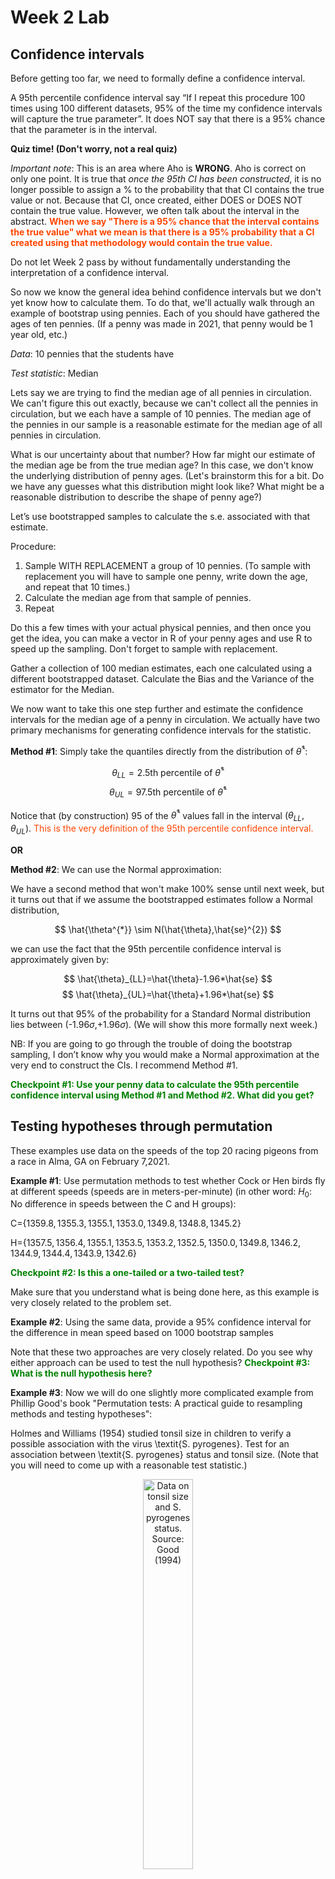Week 2 Lab
=============

Confidence intervals
-----------------------

Before getting too far, we need to formally define a confidence interval. 

A 95th percentile confidence interval say “If I repeat this procedure 100 times using 100 different datasets, 95% of the time my confidence intervals will capture the true parameter”. It does NOT say that there is a 95% chance that the parameter is in the interval.

**Quiz time! (Don't worry, not a real quiz)**

*Important note*: This is an area where Aho is **WRONG**. Aho is correct on only one point. It is true that *once the 95th CI has been constructed*, it is no longer possible to assign a $\%$ to the probability that that CI contains the true value or not. Because that CI, once created, either DOES or DOES NOT contain the true value. However, we often talk about the interval in the abstract. **<span style="color: orangered;">When we say "There is a 95$\%$ chance that the interval contains the true value" what we mean is that there is a 95$\%$ probability that a CI created using that methodology would contain the true value.</span>**

Do not let Week 2 pass by without fundamentally understanding the interpretation of a confidence interval. 

So now we know the general idea behind confidence intervals but we don't yet know how to calculate them. To do that, we'll actually walk through an example of bootstrap using pennies. Each of you should have gathered the ages of ten pennies. (If a penny was made in 2021, that penny would be 1 year old, etc.)

*Data*: 10 pennies that the students have

*Test statistic*: Median

Lets say we are trying to find the median age of all pennies in circulation. We can't figure this out exactly, because we can't collect all the pennies in circulation, but we each have a sample of 10 pennies. The median age of the pennies in our sample is a reasonable estimate for the median age of all pennies in circulation. 

What is our uncertainty about that number? How far might our estimate of the median age be from the true median age? In this case, we don't know the underlying distribution of penny ages. (Let's brainstorm this for a bit. Do we have any guesses what this distribution might look like? What might be a reasonable distribution to describe the shape of penny age?) 

Let’s use bootstrapped samples to calculate the s.e. associated with that estimate.

Procedure: 
1. Sample WITH REPLACEMENT a group of 10 pennies. (To sample with replacement you will have to sample one penny, write down the age, and repeat that 10 times.)
2. Calculate the median age from that sample of pennies.
3. Repeat

Do this a few times with your actual physical pennies, and then once you get the idea, you can make a vector in R of your penny ages and use R to speed up the sampling. Don't forget to sample with replacement.

Gather a collection of 100 median estimates, each one calculated using a different bootstrapped dataset. Calculate the Bias and the Variance of the estimator for the Median.

We now want to take this one step further and estimate the confidence intervals for the median age of a penny in circulation. We actually have two primary mechanisms for generating confidence intervals for the statistic.

**Method #1**: Simply take the quantiles directly from the distribution of $\hat{\theta}^{*}$:

$$
\theta_{LL} = \mbox{2.5th percentile of } \hat{\theta}^{*}
$$
$$
\theta_{UL} = \mbox{97.5th percentile of } \hat{\theta}^{*}
$$

Notice that (by construction) 95$%$ of the $\hat{\theta}^{*}$ values fall in the interval $(\theta_{LL},\theta_{UL})$. <span style="color: orangered;">This is the very definition of the 95th percentile confidence interval.</span>

**OR** 

**Method #2**: We can use the Normal approximation:

We have a second method that won't make 100\% sense until next week, but it turns out that if we assume the bootstrapped estimates follow a Normal distribution, 

$$
\hat{\theta^{*}} \sim N(\hat{\theta},\hat{se}^{2})
$$

we can use the fact that the 95th percentile confidence interval is approximately given by:

$$
\hat{\theta}_{LL}=\hat{\theta}-1.96*\hat{se}
$$
$$
\hat{\theta}_{UL}=\hat{\theta}+1.96*\hat{se}
$$

It turns out that 95$\%$ of the probability for a Standard Normal distribution lies between (-1.96$\sigma$,+1.96$\sigma$). (We will show this more formally next week.) 

NB: If you are going to go through the trouble of doing the bootstrap sampling, I don’t know why you would make a Normal approximation at the very end to construct the CIs. I recommend Method #1.

**<span style="color: green;">Checkpoint #1: Use your penny data to calculate the 95th percentile confidence interval using Method #1 and Method #2. What did you get?</span>**

Testing hypotheses through permutation
------------------------------------

These examples use data on the speeds of the top 20 racing pigeons from a race in Alma, GA on February 7,2021. 

**Example #1**: Use permutation methods to test whether Cock or Hen birds fly at different speeds (speeds are in meters-per-minute) (in other word: $H_{0}$: No difference in speeds between the C and H groups):

C=$\{1359.8,1355.3,1355.1,1353.0,1349.8,1348.8,1345.2\}$

H=$\{1357.5,1356.4,1355.1,1353.5,1353.2,1352.5,1350.0,1349.8,1346.2,1344.9,1344.4,1343.9,1342.6\}$

**<span style="color: green;">Checkpoint #2: Is this a one-tailed or a two-tailed test?</span>**

Make sure that you understand what is being done here, as this example is very closely related to the problem set.


**Example #2**: Using the same data, provide a 95% confidence interval for the difference in mean speed based on 1000 bootstrap samples

Note that these two approaches are very closely related. Do you see why either approach can be used to test the null hypothesis? **<span style="color: green;">Checkpoint #3: What is the null hypothesis here?</span>**

**Example #3**: Now we will do one slightly more complicated example from Phillip Good's book "Permutation tests: A practical guide to resampling methods and testing hypotheses":

Holmes and Williams (1954) studied tonsil size in children to verify a possible association with the virus \textit{S. pyrogenes}. Test for an association between \textit{S. pyrogenes} status and tonsil size. (Note that you will need to come up with a reasonable test statistic.)

<div class="figure" style="text-align: center">
<img src="Table2categories.png" alt="Data on tonsil size and S. pyrogenes status. Source: Good (1994)" width="40%" />
<p class="caption">(\#fig:unnamed-chunk-1)Data on tonsil size and S. pyrogenes status. Source: Good (1994)</p>
</div>

Now lets consider the full dataset, where tonsil size is divided into three categories. How would we do the test now? **<span style="color: green;">Checkpoint #4: What is the new test statistic? (There are many options.)</span>** What 'labels' do you permute?

<div class="figure" style="text-align: center">
<img src="Table3categories.png" alt="Fill dataset on tonsil size and S. pyrogenes status. Source: Good (1994)" width="50%" />
<p class="caption">(\#fig:unnamed-chunk-2)Fill dataset on tonsil size and S. pyrogenes status. Source: Good (1994)</p>
</div>

Basics of bootstrap and jackknife
------------------------------------

To get started with bootstrap and jackknife techniques, we start by working through a very simple example. First we simulate some data


```r
x<-seq(0,9,by=1)
```

This will constutute our "data". Let's print the result of sampling with replacement to get a sense for it...


```r
table(sample(x,size=length(x),replace=T))
```

```
## 
## 2 4 5 6 7 8 9 
## 1 1 3 1 1 1 2
```

Now we will write a little script to take bootstrap samples and calculate the means of each of these bootstrap samples


```r
xmeans<-vector(length=1000)
for (i in 1:1000)
  {
  xmeans[i]<-mean(sample(x,replace=T))
  }
```

The actual number of bootstrapped samples is arbitrary *at this point* but there are ways of characterizing the precision of the bootstrap (jackknife-after-bootstrap) which might inform the number of bootstrap samples needed. *In practice*, people tend to pick some arbitrary but large number of bootstrap samples because computers are so fast that it is often easy to draw far more samples than are actually needed. When calculation of the statistic is slow (as might be the case if you are using the samples to construct a phylogeny, for example), then you would need to be more concerned with the number of bootstrap samples. 

First, lets just look at a histogram of the bootstrapped means and plot the actual sample mean on the histogram for comparison



```r
hist(xmeans,breaks=30,col="pink")
abline(v=mean(x),lwd=2)
```

<img src="Week-2-lab_files/figure-html/unnamed-chunk-6-1.png" width="672" />

Calculating bias and standard error
-----------------------------------

From these we can calculate the bias and standard deviation for the mean (which is the "statistic"):

$$
\widehat{Bias_{boot}} = \left(\frac{1}{k}\sum^{k}_{i=1}\theta^{*}_{i}\right)-\hat{\theta}
$$


```r
bias.boot<-mean(xmeans)-mean(x)
bias.boot
```

```
## [1] 0.0142
```

```r
hist(xmeans,breaks=30,col="pink")
abline(v=mean(x),lwd=5,col="black")
abline(v=mean(xmeans),lwd=2,col="yellow")
```

<img src="Week-2-lab_files/figure-html/unnamed-chunk-7-1.png" width="672" />

$$
\widehat{s.e._{boot}} = \sqrt{\frac{1}{k-1}\sum^{k}_{i=1}(\theta^{*}_{i}-\bar{\theta^{*}})^{2}}
$$


```r
se.boot<-sd(xmeans)
```

We can find the confidence intervals in two ways:

Method #1: Assume the bootstrap statistics are normally distributed


```r
LL.boot<-mean(xmeans)-1.96*se.boot #where did 1.96 come from?
UL.boot<-mean(xmeans)+1.96*se.boot
LL.boot
```

```
## [1] 2.754097
```

```r
UL.boot
```

```
## [1] 6.274303
```

Method #2: Simply take the quantiles of the bootstrap statistics


```r
quantile(xmeans,c(0.025,0.975))
```

```
##  2.5% 97.5% 
##   2.7   6.3
```

Let's compare this to what we would have gotten if we had used normal distribution theory. First we have to calculate the standard error:


```r
se.normal<-sqrt(var(x)/length(x))
LL.normal<-mean(x)-qt(0.975,length(x)-1)*se.normal
UL.normal<-mean(x)+qt(0.975,length(x)-1)*se.normal
LL.normal
```

```
## [1] 2.334149
```

```r
UL.normal
```

```
## [1] 6.665851
```

In this case, the confidence intervals we got from the normal distribution theory are too wide.

**<span style="color: green;">Checkpoint #6: Does it make sense why the normal distribution theory intervals are too wide?</span>** Because the original were were uniformly distributed, the data has higher variance than would be expected and therefore the standard error is higher than would be expected.

There are two packages that provide functions for bootstrapping, 'boot' and 'boostrap'. We will start by using the 'bootstrap' package, which was originally designed for Efron and Tibshirani's monograph on the bootstrap. 

To test the main functionality of the 'bootstrap' package, we will use the data we already have. The 'bootstrap' function requires the input of a user-defined function to calculate the statistic of interest. Here I will write a function that calculates the mean of the input values.


```r
library(bootstrap)
theta<-function(x)
  {
    mean(x)
  }
results<-bootstrap(x=x,nboot=1000,theta=theta)
results
```

```
## $thetastar
##    [1] 5.4 3.9 5.4 3.9 3.2 3.4 4.7 4.3 2.8 4.0 4.3 4.4 2.9 5.2 4.7 5.3 3.9 5.3
##   [19] 3.5 5.4 6.1 4.3 5.6 3.8 5.1 4.1 3.7 4.5 4.2 3.6 4.4 4.5 5.0 3.7 3.6 7.0
##   [37] 6.0 4.3 5.9 4.6 4.1 5.0 4.1 3.4 4.0 4.5 4.9 3.7 5.7 3.5 3.6 3.6 3.0 2.6
##   [55] 5.3 4.9 3.0 4.9 3.7 5.4 4.9 5.5 4.4 3.4 5.3 4.7 5.5 4.6 4.6 5.4 4.2 5.9
##   [73] 4.4 3.7 4.1 4.2 5.2 3.3 3.7 3.6 5.7 3.7 4.8 4.1 3.5 4.7 4.5 5.5 5.4 5.1
##   [91] 4.7 4.7 2.8 5.5 5.3 5.2 3.2 5.5 3.8 5.5 4.3 4.5 2.9 5.2 4.5 4.4 5.1 5.2
##  [109] 4.1 4.6 5.8 3.1 3.6 4.9 4.9 4.6 5.4 2.5 4.4 5.0 4.5 4.5 3.8 2.9 6.4 3.8
##  [127] 3.8 4.3 4.0 5.0 3.1 4.1 4.3 4.2 5.6 4.4 4.7 3.8 4.0 4.3 5.7 3.7 3.7 5.3
##  [145] 3.9 5.1 4.7 5.0 4.5 4.0 5.4 3.8 4.8 3.0 4.6 4.3 3.5 4.2 4.2 4.7 5.8 4.6
##  [163] 5.6 5.2 3.9 5.0 3.7 4.5 4.5 6.0 3.4 4.6 6.4 4.7 5.2 4.3 4.1 5.1 4.0 3.6
##  [181] 3.6 6.0 6.0 3.5 3.6 4.4 4.4 2.1 3.9 4.4 4.9 5.0 4.1 4.9 3.8 5.0 5.9 5.1
##  [199] 4.6 4.2 5.0 5.4 5.5 6.3 5.0 5.0 4.0 2.9 4.7 4.2 3.6 4.2 4.3 4.5 6.5 4.5
##  [217] 5.2 2.7 4.9 5.0 4.0 3.0 5.6 6.1 4.9 4.9 4.7 5.2 5.0 5.6 5.1 4.4 4.2 4.3
##  [235] 5.6 3.3 4.7 3.0 4.3 4.8 4.2 4.7 4.2 4.3 4.2 4.3 4.7 4.8 5.4 3.5 3.7 4.1
##  [253] 4.9 6.0 4.6 4.9 3.6 5.2 4.6 5.5 4.0 2.7 4.1 3.3 5.4 4.8 5.2 5.7 3.7 3.7
##  [271] 4.5 6.0 4.5 3.6 3.7 4.8 4.7 4.7 4.9 4.9 3.7 4.7 6.8 4.0 5.9 3.4 3.5 5.1
##  [289] 3.9 3.5 3.9 3.6 4.9 3.8 5.5 3.1 4.5 4.4 4.2 3.2 2.7 4.9 5.5 5.6 6.3 5.5
##  [307] 4.5 5.8 4.5 4.3 4.2 4.6 3.0 4.2 4.7 3.3 5.6 3.7 2.6 4.5 5.3 5.1 4.7 4.2
##  [325] 5.6 5.8 3.3 4.3 4.2 5.7 5.0 4.1 5.6 5.6 2.7 3.6 4.0 4.9 4.2 5.5 4.7 4.4
##  [343] 3.8 3.8 5.7 3.5 4.5 3.7 5.0 3.8 3.5 3.3 3.6 4.6 4.5 5.6 5.2 3.4 4.7 5.5
##  [361] 5.2 3.6 4.6 4.9 3.9 4.2 3.5 3.2 2.9 4.0 4.5 5.1 4.0 4.5 5.1 6.7 4.4 5.3
##  [379] 6.2 5.4 4.5 4.5 5.0 4.5 5.3 4.5 5.2 4.7 4.4 6.4 4.5 3.6 5.1 6.2 4.9 4.6
##  [397] 3.0 3.2 3.8 3.4 4.2 4.7 5.4 4.7 3.4 3.1 4.3 4.7 4.7 4.3 4.1 3.4 3.3 4.9
##  [415] 5.0 3.9 5.0 3.2 3.5 4.4 4.0 3.9 4.6 5.3 4.8 4.7 5.2 3.9 4.6 1.9 5.4 5.5
##  [433] 4.2 5.5 4.4 5.8 4.2 5.5 4.3 4.4 5.9 5.6 4.4 3.2 3.7 6.0 3.7 3.9 5.6 4.0
##  [451] 5.3 5.1 3.9 4.2 4.5 2.5 4.7 6.0 4.5 4.8 4.2 5.0 3.9 5.2 5.1 5.6 5.8 5.4
##  [469] 5.4 2.8 4.5 3.6 4.3 4.4 5.1 3.8 5.2 4.7 4.5 4.0 3.5 3.3 5.7 5.1 4.5 6.0
##  [487] 3.7 3.8 3.8 4.3 6.0 3.7 5.2 4.3 4.0 5.1 6.2 4.7 3.9 4.1 5.2 4.9 6.3 3.4
##  [505] 3.4 5.6 6.4 5.8 4.2 4.0 4.5 3.6 4.0 3.7 5.6 3.7 3.8 3.2 4.7 4.2 5.9 5.4
##  [523] 3.7 4.3 6.0 4.2 4.9 3.9 5.1 4.5 3.4 3.7 5.2 3.8 5.7 3.7 5.2 5.4 5.5 3.5
##  [541] 5.1 4.6 4.1 4.4 3.1 5.8 4.1 3.5 5.1 4.8 3.8 4.2 4.5 3.7 6.3 2.8 2.4 5.8
##  [559] 5.1 5.7 2.9 3.3 3.7 3.4 2.8 4.4 4.4 4.2 4.4 3.7 3.3 4.1 2.6 3.5 2.8 2.8
##  [577] 5.3 2.8 6.1 5.1 4.7 4.6 5.9 5.5 4.6 4.0 2.8 4.6 4.4 4.0 4.0 5.5 5.1 5.4
##  [595] 3.9 3.9 3.4 5.7 4.7 4.8 6.0 3.8 4.6 5.2 5.6 4.8 4.0 4.4 4.5 4.3 5.1 3.7
##  [613] 5.3 4.6 3.9 5.2 3.0 3.2 5.6 3.5 4.2 3.6 5.1 4.6 4.8 3.6 4.2 5.1 4.9 4.6
##  [631] 4.7 6.2 4.4 4.3 6.2 5.0 4.0 2.7 5.3 4.4 3.6 3.9 3.3 3.1 3.4 4.4 3.4 3.7
##  [649] 6.5 3.6 5.2 5.5 5.1 6.9 4.1 4.3 4.0 3.3 4.9 4.1 4.7 4.4 4.8 4.3 5.0 4.4
##  [667] 4.1 2.7 4.3 4.8 5.7 5.9 4.5 5.0 4.0 5.6 3.3 6.5 3.0 6.4 4.3 5.5 4.6 3.1
##  [685] 4.9 3.9 3.4 2.5 3.1 4.6 5.0 4.6 3.3 6.6 4.6 4.8 3.8 4.2 3.9 4.6 4.5 4.2
##  [703] 2.8 4.3 3.8 4.1 3.9 3.8 3.9 4.8 3.9 5.7 4.7 5.3 5.8 4.1 6.2 3.5 5.4 4.5
##  [721] 3.1 3.5 4.9 5.5 3.2 3.0 3.5 5.4 4.3 5.7 4.7 5.9 2.8 4.0 4.6 5.0 3.6 4.9
##  [739] 4.2 5.4 3.7 4.6 4.7 4.7 4.1 4.8 4.7 3.8 4.9 3.0 4.7 4.7 4.5 2.2 3.2 5.7
##  [757] 5.0 5.7 4.8 5.5 4.7 4.9 3.4 5.5 4.0 4.3 2.9 4.5 4.6 3.6 4.5 4.5 3.6 5.0
##  [775] 2.7 5.7 5.0 4.1 4.5 5.2 5.0 5.4 3.5 4.9 6.4 4.2 5.5 4.6 4.1 5.3 4.4 4.0
##  [793] 2.7 4.8 4.3 3.1 3.7 4.5 3.7 3.7 4.7 3.7 5.5 4.2 5.1 3.8 4.7 3.9 2.2 4.6
##  [811] 4.0 4.0 5.3 7.0 4.6 4.9 4.8 2.7 4.7 5.5 6.8 3.8 4.5 4.9 5.9 5.6 4.0 5.0
##  [829] 4.4 3.6 4.3 5.8 5.4 4.9 5.7 4.2 3.4 4.5 3.6 5.6 5.5 4.0 4.8 3.9 4.1 4.5
##  [847] 3.7 4.8 5.0 5.1 4.9 3.8 4.5 4.1 4.6 3.5 3.7 3.8 4.4 6.3 4.1 4.9 2.7 3.9
##  [865] 3.4 3.7 3.2 4.7 6.1 3.8 4.2 3.3 4.4 4.0 3.3 4.0 5.9 3.1 6.2 5.4 3.8 3.6
##  [883] 5.2 4.5 4.6 5.6 4.5 5.1 3.9 5.6 5.1 3.8 4.3 4.2 4.1 3.7 5.6 3.2 3.2 3.6
##  [901] 3.0 6.0 4.8 3.5 4.4 4.6 4.9 5.3 4.3 5.1 3.8 3.2 5.4 5.4 5.2 4.2 4.0 4.2
##  [919] 3.7 4.0 4.9 5.2 4.9 4.4 3.5 4.0 4.2 4.4 4.1 5.3 3.8 4.9 4.4 4.0 2.5 6.0
##  [937] 4.8 2.9 5.1 3.7 5.0 4.5 5.3 2.9 3.2 4.2 3.4 4.9 4.7 4.2 6.1 5.5 5.4 5.6
##  [955] 3.6 5.3 5.6 4.6 5.7 4.5 3.9 5.7 5.1 4.7 2.8 3.9 5.0 3.4 5.4 4.9 3.9 4.4
##  [973] 3.6 5.3 4.3 3.3 4.1 4.3 3.4 4.8 6.0 2.6 5.1 3.0 2.8 4.3 3.2 3.4 4.2 4.6
##  [991] 5.7 3.0 4.9 5.8 3.8 4.6 4.8 5.6 4.8 3.7
## 
## $func.thetastar
## NULL
## 
## $jack.boot.val
## NULL
## 
## $jack.boot.se
## NULL
## 
## $call
## bootstrap(x = x, nboot = 1000, theta = theta)
```

```r
quantile(results$thetastar,c(0.025,0.975))
```

```
##  2.5% 97.5% 
##   2.8   6.2
```

Notice that we get exactly what we got last time. This illustrates an important point, which is that the bootstrap functions are often no easier to use than something you could write yourself.

You can also define a function of the bootstrapped statistics (we have been calling this theta) to pull out immediately any summary statistics you are interested in from the bootstrapped thetas.

Here I will write a function that calculates the bias of my estimate of the mean (which is 4.5 [i.e. the mean of the number 0,1,2,3,4,5,6,7,8,9])


```r
bias<-function(x)
  {
  mean(x)-4.5
  }
results<-bootstrap(x=x,nboot=1000,theta=theta,func=bias)
results
```

```
## $thetastar
##    [1] 4.2 3.9 4.3 5.5 5.8 3.1 4.4 3.5 4.2 3.5 4.9 5.2 5.3 4.7 3.9 3.8 3.3 3.4
##   [19] 3.7 4.7 4.6 4.0 4.9 3.7 3.7 4.9 4.4 6.0 6.2 4.4 5.8 4.8 5.2 3.8 4.2 5.2
##   [37] 3.8 5.6 6.0 3.6 4.2 4.4 5.0 4.2 3.2 6.8 3.5 4.8 4.6 3.7 5.3 2.8 5.0 3.8
##   [55] 5.0 5.6 5.2 4.7 3.2 3.9 4.5 5.1 4.3 4.3 5.0 5.7 4.8 3.2 4.8 4.5 3.3 4.0
##   [73] 3.8 5.5 4.9 3.4 5.1 4.6 5.1 3.6 3.8 4.4 4.5 5.0 5.8 6.0 3.9 4.9 4.7 2.1
##   [91] 3.3 4.0 3.5 5.3 4.0 4.7 4.3 4.3 4.5 4.3 2.9 5.1 4.6 5.2 4.8 5.6 3.9 4.7
##  [109] 4.4 4.3 5.5 4.3 3.8 4.1 4.4 5.4 4.5 4.6 3.7 3.0 4.2 4.2 3.3 4.2 4.5 5.4
##  [127] 4.2 5.6 6.8 4.5 5.2 4.3 3.5 6.2 4.5 3.4 4.0 5.9 4.5 4.5 4.1 4.4 4.0 4.9
##  [145] 5.1 2.7 5.5 5.3 5.1 4.8 4.2 2.8 3.9 5.4 3.8 3.9 3.7 3.6 4.5 4.7 5.0 2.7
##  [163] 3.9 4.5 3.8 4.5 4.6 2.9 5.1 3.4 4.4 4.7 3.5 4.1 4.3 3.6 4.5 3.3 4.1 4.1
##  [181] 5.0 4.2 5.4 4.5 5.0 5.5 4.8 6.6 5.6 4.4 3.6 6.5 5.0 5.6 4.0 4.2 4.3 4.5
##  [199] 5.0 4.2 3.0 4.3 4.3 3.5 4.2 3.3 6.7 4.6 4.6 4.7 4.9 3.6 5.8 4.8 6.0 5.9
##  [217] 5.2 3.9 4.3 3.8 4.9 3.9 5.0 3.6 4.1 4.5 2.7 4.1 3.5 4.4 5.1 3.6 4.4 3.7
##  [235] 4.8 5.8 5.2 6.7 4.5 3.8 7.3 4.6 4.7 4.5 4.3 3.9 5.3 4.3 5.2 5.7 4.4 3.6
##  [253] 5.1 3.9 3.1 5.0 5.3 3.9 4.7 4.3 4.1 4.3 5.2 2.7 5.2 4.4 4.3 4.9 5.2 4.1
##  [271] 5.4 4.2 4.0 4.9 4.5 4.5 4.9 5.4 3.5 3.0 3.1 6.1 4.0 5.9 2.6 3.3 5.3 4.1
##  [289] 3.3 3.9 4.2 4.1 6.2 4.3 3.9 4.8 5.1 4.8 2.7 5.2 5.4 5.4 3.6 4.1 5.4 5.0
##  [307] 4.5 5.3 4.6 4.1 4.0 4.0 4.9 3.0 4.4 4.5 4.8 5.6 4.0 4.7 5.5 4.3 3.5 4.6
##  [325] 5.7 4.6 3.2 4.1 3.1 4.6 3.7 5.3 4.8 6.1 5.5 3.6 4.8 4.4 3.5 4.9 3.3 4.6
##  [343] 4.8 3.3 5.3 5.0 3.6 4.5 5.0 5.7 3.2 6.8 4.3 4.0 4.7 4.0 4.9 3.6 5.3 4.5
##  [361] 4.7 4.2 5.0 3.2 4.5 4.9 4.1 3.9 5.6 5.3 4.6 3.0 4.7 4.2 3.9 4.1 5.0 4.5
##  [379] 5.2 5.4 4.5 4.4 5.2 3.7 6.5 4.4 5.5 5.5 2.6 5.4 3.1 4.4 5.3 3.9 3.2 4.3
##  [397] 2.3 4.2 4.4 6.6 4.3 5.2 4.4 4.0 5.2 4.3 5.1 5.0 3.1 5.0 4.8 4.7 3.6 5.0
##  [415] 6.2 4.4 3.8 4.1 4.6 3.8 4.6 4.3 3.7 5.0 5.0 2.9 6.7 5.1 3.9 3.3 5.5 4.6
##  [433] 5.9 6.5 3.7 5.3 6.3 4.4 3.9 4.1 2.8 5.5 3.5 3.9 5.5 3.9 3.0 5.2 4.1 4.2
##  [451] 4.3 5.6 5.1 4.0 3.8 4.7 4.7 4.2 3.4 5.6 4.2 5.6 6.2 5.5 5.2 5.6 5.0 5.8
##  [469] 5.0 3.6 3.7 3.4 4.7 2.7 3.8 4.8 5.0 5.3 5.3 4.3 4.4 4.2 5.1 5.6 4.4 5.1
##  [487] 3.6 5.0 4.4 2.8 5.1 3.4 2.6 5.1 4.4 6.2 4.6 5.0 4.1 4.2 4.5 3.2 4.7 5.0
##  [505] 4.3 4.6 4.6 4.6 2.7 5.3 5.7 4.5 3.9 4.2 3.8 5.1 6.4 4.2 4.5 5.0 5.1 3.7
##  [523] 4.6 5.9 5.6 4.1 5.6 4.6 4.8 4.7 3.2 5.1 4.4 4.3 4.5 5.4 5.3 4.5 5.4 5.8
##  [541] 5.3 5.5 4.1 4.0 5.4 4.0 5.6 6.1 4.3 4.4 4.6 5.0 5.8 5.1 5.9 4.9 4.3 3.5
##  [559] 5.2 3.4 4.2 4.4 4.0 5.9 4.8 4.2 4.0 4.3 5.5 3.7 5.2 4.8 4.5 5.0 6.2 3.7
##  [577] 5.6 4.8 5.3 4.9 5.0 5.7 4.8 5.5 3.9 5.4 4.5 6.5 5.2 5.6 6.8 2.7 3.5 5.5
##  [595] 4.0 3.5 5.7 4.9 4.0 5.0 4.3 4.2 3.1 5.9 5.7 5.2 6.0 5.0 3.5 3.6 3.4 5.6
##  [613] 2.5 5.0 5.1 4.6 5.6 4.8 4.1 4.1 6.1 3.5 4.1 4.1 4.2 4.0 3.7 5.9 3.2 3.3
##  [631] 4.6 5.9 5.7 3.8 4.9 5.7 2.8 5.1 5.1 5.6 5.4 3.9 4.0 3.6 2.9 4.3 4.0 5.4
##  [649] 4.0 4.4 5.4 4.8 4.9 4.4 5.0 3.3 3.2 5.8 5.2 6.0 4.7 5.9 4.1 5.1 5.7 5.0
##  [667] 6.2 3.4 3.3 3.7 4.7 4.8 5.9 5.6 3.4 4.0 6.1 3.6 4.2 5.0 6.2 4.3 5.1 4.1
##  [685] 4.4 3.8 5.3 5.1 2.7 3.4 4.4 4.7 4.9 5.0 4.5 3.9 2.7 4.7 4.2 3.6 6.0 5.3
##  [703] 4.6 5.2 3.4 5.0 2.9 2.2 6.2 5.7 5.6 5.0 5.2 3.7 3.7 5.3 4.3 3.7 3.8 3.1
##  [721] 5.3 5.1 4.6 4.4 3.5 5.5 4.5 5.0 3.8 3.7 4.3 3.6 5.0 4.6 5.7 3.9 4.2 4.1
##  [739] 4.2 3.9 4.3 3.4 3.4 2.7 5.0 4.3 6.4 4.2 3.7 4.4 3.4 4.3 4.3 5.2 3.7 3.4
##  [757] 4.2 4.7 4.4 6.4 4.3 4.0 3.2 3.5 3.9 3.8 4.8 3.2 5.0 4.0 5.1 5.6 5.0 5.1
##  [775] 3.5 6.7 2.7 3.9 4.0 5.5 5.6 4.6 4.9 3.8 3.2 3.0 3.7 6.0 5.3 4.5 3.5 5.3
##  [793] 4.2 5.2 4.4 3.1 2.7 5.1 5.5 4.3 3.6 4.6 3.4 4.3 2.6 4.9 3.4 4.3 5.4 5.0
##  [811] 6.2 4.4 4.0 4.1 4.9 4.8 3.3 4.8 5.7 2.7 5.6 3.8 5.2 5.9 5.3 3.1 4.6 4.6
##  [829] 5.6 3.5 4.4 4.3 3.5 3.8 3.4 3.7 6.2 4.6 5.8 4.5 5.6 4.8 4.5 5.6 5.0 2.2
##  [847] 5.1 5.0 5.2 5.6 4.3 4.7 4.7 5.9 4.7 5.0 4.0 2.9 6.3 5.8 3.5 4.0 5.0 6.1
##  [865] 2.8 3.3 4.2 6.7 4.6 3.9 4.6 3.8 5.5 2.7 4.4 4.3 5.0 3.0 4.1 2.4 5.4 4.7
##  [883] 4.0 3.7 5.7 5.4 4.9 5.2 4.1 4.3 5.5 6.6 5.4 4.1 3.1 3.2 3.5 3.0 6.1 5.2
##  [901] 5.1 6.1 4.8 4.7 5.8 3.8 4.3 3.6 4.3 3.7 4.7 5.3 5.0 5.2 4.4 3.4 3.6 4.3
##  [919] 3.1 3.3 3.9 4.9 4.3 5.2 5.2 4.0 5.1 5.4 3.8 6.4 3.6 2.7 4.2 5.2 4.6 3.9
##  [937] 4.9 6.1 5.5 4.8 4.5 4.6 6.4 4.5 4.2 6.3 4.7 6.1 3.4 6.2 2.4 5.4 3.8 3.6
##  [955] 3.5 4.1 3.4 3.7 4.5 3.5 4.4 3.4 5.1 5.1 3.7 4.7 4.3 3.7 4.5 3.7 5.0 3.8
##  [973] 5.7 3.8 4.7 5.4 4.8 5.7 5.3 2.9 4.2 3.0 4.0 3.9 4.3 4.8 4.3 2.7 5.0 4.8
##  [991] 4.4 5.6 4.3 4.4 4.4 3.7 6.0 4.5 4.2 4.8
## 
## $func.thetastar
## [1] 0.0178
## 
## $jack.boot.val
##  [1]  0.49543011  0.41849711  0.33605016  0.12036554  0.09056047 -0.07369863
##  [7] -0.13607038 -0.22753623 -0.38208955 -0.42127660
## 
## $jack.boot.se
## [1] 0.9249274
## 
## $call
## bootstrap(x = x, nboot = 1000, theta = theta, func = bias)
```

Compare this to 'bias.boot' (our result from above). Why might it not be the same? Try running the same section of code several times. See how the value of the bias ($func.thetastar) jumps around? We should not be surprised by this because we can look at the jackknife-after-bootstrap estimate of the standard error of the function (in this case, that function is the bias) and we can see that it is not so small that we wouldn't expect some variation in these values.

Remember, everything we have discussed today are estimates. The statistic as applied to your data will change with new data, as will the standard error, the confidence intervals - everything! All of these values have sampling distributions and are subject to change if you repeated the procedure with new data.

Note that we can calculate any function of $\theta^{*}$. A simple example would be the 72nd percentile:


```r
perc72<-function(x)
  {
  quantile(x,probs=c(0.72))
  }
results<-bootstrap(x=x,nboot=1000,theta=theta,func=perc72)
results
```

```
## $thetastar
##    [1] 4.0 5.8 5.0 5.1 4.8 4.6 3.7 3.9 3.1 4.7 3.5 4.4 3.4 4.3 3.7 4.9 3.8 2.3
##   [19] 4.3 4.9 4.5 4.4 6.2 5.4 3.1 4.8 5.5 4.9 5.4 5.2 3.5 5.0 6.3 5.0 4.6 3.9
##   [37] 3.7 4.2 3.6 3.9 5.3 6.4 4.5 5.5 3.3 5.2 4.7 3.5 4.6 5.6 4.3 4.0 4.4 6.0
##   [55] 4.4 2.7 3.9 3.5 4.3 4.4 5.0 4.3 3.9 4.7 3.6 6.3 4.8 4.5 3.3 5.8 4.8 2.5
##   [73] 3.9 5.1 5.2 4.4 3.6 4.5 6.1 4.8 4.9 3.5 4.2 4.4 6.7 4.6 5.1 5.2 4.7 3.5
##   [91] 4.8 5.9 4.7 4.5 5.0 4.9 3.5 5.5 5.2 4.5 4.4 4.0 3.7 5.3 6.1 3.3 5.8 2.8
##  [109] 4.4 3.8 3.0 4.2 4.6 6.2 4.8 4.0 5.5 5.3 4.2 3.6 4.0 3.7 3.6 6.8 4.6 5.3
##  [127] 4.3 4.3 3.5 4.5 4.6 5.2 5.0 4.6 3.4 3.6 5.3 2.5 7.3 3.7 6.4 5.1 5.5 4.8
##  [145] 4.2 3.8 3.9 6.2 2.7 4.4 4.2 5.5 5.7 2.3 4.3 2.3 4.5 3.5 5.0 2.9 5.0 5.8
##  [163] 5.1 2.9 5.2 3.5 4.7 5.3 6.7 5.0 4.5 4.4 6.3 5.7 5.7 4.3 4.6 6.5 4.6 4.3
##  [181] 4.5 3.7 5.2 4.9 3.7 2.8 4.9 6.4 4.4 4.5 4.0 5.1 5.6 4.8 5.8 4.8 5.5 3.6
##  [199] 4.2 4.2 1.9 4.4 4.5 5.7 3.8 4.8 3.8 5.4 4.8 4.8 3.8 5.3 4.8 4.8 3.6 4.2
##  [217] 4.7 3.9 2.2 4.5 4.3 4.9 5.3 5.4 3.5 2.3 4.0 5.7 3.7 4.7 4.4 3.5 3.4 4.1
##  [235] 2.6 5.7 3.0 4.5 4.9 3.5 6.8 2.8 3.1 4.6 4.7 2.3 6.1 4.1 5.5 4.0 3.7 2.5
##  [253] 5.4 3.8 4.2 4.5 3.3 4.3 3.2 5.9 5.8 4.3 5.4 4.9 3.8 4.0 3.6 4.2 4.7 5.2
##  [271] 6.0 2.7 4.8 4.6 5.6 5.2 3.2 3.3 4.1 5.2 5.3 3.4 4.7 5.7 5.6 3.9 5.7 3.4
##  [289] 6.0 4.8 6.3 4.4 3.8 4.3 4.5 4.3 4.1 6.7 4.4 2.5 4.4 4.8 5.1 3.3 2.9 4.5
##  [307] 4.6 4.2 6.5 2.6 4.5 4.8 4.0 5.3 4.1 5.2 3.9 3.5 4.3 5.7 5.8 4.1 4.6 3.3
##  [325] 3.5 4.6 3.6 5.8 5.1 4.7 5.4 4.4 4.4 4.1 5.0 5.0 4.9 3.7 2.8 3.4 2.2 5.0
##  [343] 5.6 6.1 2.8 5.2 4.6 3.5 5.2 4.4 4.3 3.1 5.5 5.2 5.1 4.2 5.0 4.3 4.5 3.9
##  [361] 3.4 4.2 5.2 5.2 5.0 4.6 4.9 4.0 4.4 4.6 5.4 5.2 5.3 2.7 4.8 5.3 3.4 5.4
##  [379] 5.3 4.7 3.9 4.6 5.4 5.2 5.1 5.1 4.4 4.4 3.3 4.8 3.6 5.8 5.6 5.0 2.9 4.5
##  [397] 4.1 5.6 5.0 5.3 2.7 5.4 4.8 4.5 4.4 4.2 3.2 3.8 4.9 4.5 2.8 4.6 4.3 4.9
##  [415] 4.6 4.8 4.5 5.7 5.5 3.5 4.1 4.7 5.8 3.2 4.7 4.6 3.8 4.1 4.0 4.8 4.9 2.2
##  [433] 3.9 4.1 3.5 4.6 3.5 4.9 5.9 4.4 4.4 4.2 5.1 5.2 5.3 5.2 3.4 4.1 5.3 4.5
##  [451] 4.6 3.3 5.4 3.7 3.6 4.3 4.0 5.3 5.3 4.7 3.6 2.6 5.5 3.7 5.1 4.1 4.4 4.7
##  [469] 4.1 3.6 6.2 4.4 5.3 5.8 5.4 6.0 4.9 3.6 4.5 5.1 4.3 3.1 3.1 5.2 4.2 3.8
##  [487] 5.3 5.2 3.9 4.9 3.5 4.8 5.1 4.0 4.2 4.5 5.3 5.0 4.0 5.9 3.5 5.8 5.6 4.0
##  [505] 4.6 4.9 4.9 2.5 2.9 5.9 5.6 4.6 5.1 5.5 4.7 4.6 6.1 4.7 4.7 3.3 3.8 4.5
##  [523] 4.0 3.6 2.7 4.2 3.9 3.8 3.3 5.3 2.9 5.8 5.4 4.8 5.0 5.1 4.9 4.9 3.1 3.8
##  [541] 4.6 4.1 6.1 3.6 3.7 5.5 4.8 4.3 5.2 4.5 3.5 4.7 4.4 5.3 4.9 5.7 3.5 5.4
##  [559] 4.7 4.6 5.5 3.9 3.4 5.8 3.7 4.9 4.7 4.8 4.5 6.0 2.5 5.4 4.6 5.5 5.4 5.2
##  [577] 6.3 4.2 4.6 3.6 3.4 3.6 3.6 4.5 4.8 4.2 5.5 4.1 3.4 3.9 5.8 5.2 4.5 4.6
##  [595] 4.5 5.7 5.8 5.9 3.1 6.2 3.6 4.9 6.6 3.8 4.1 2.6 4.4 2.4 4.2 2.6 4.0 2.9
##  [613] 5.3 3.9 5.7 2.5 4.2 3.7 5.8 3.9 4.5 5.6 4.2 5.2 4.8 2.8 4.2 5.0 3.9 3.6
##  [631] 4.6 2.8 5.7 3.4 4.0 2.9 5.6 2.8 5.2 3.3 4.1 3.8 4.3 5.1 4.9 3.6 5.1 3.9
##  [649] 4.5 6.4 4.9 3.0 5.2 3.9 4.7 5.4 5.4 5.8 5.4 5.3 4.8 5.9 5.0 4.6 4.6 6.5
##  [667] 4.5 5.7 4.7 5.1 5.5 4.8 5.0 3.9 3.9 5.0 4.4 4.9 4.8 6.2 3.4 3.9 5.0 4.6
##  [685] 3.6 5.3 3.7 6.3 5.2 3.5 5.4 5.7 5.3 5.3 4.2 3.7 4.4 4.3 6.3 4.7 4.5 5.7
##  [703] 5.4 5.1 4.8 4.5 5.4 5.1 5.4 3.8 4.0 5.8 3.0 3.2 5.0 5.5 5.5 3.1 4.4 5.7
##  [721] 5.7 4.3 3.8 4.6 6.0 5.7 4.4 4.3 5.4 4.8 4.1 5.7 3.6 4.3 3.8 2.9 4.4 5.6
##  [739] 5.0 4.1 4.4 5.6 4.9 4.2 4.1 3.0 4.8 4.0 5.4 3.3 5.2 3.8 4.1 4.4 4.9 5.8
##  [757] 3.9 5.4 4.3 5.9 4.2 5.8 5.0 3.6 4.4 4.6 3.9 3.7 4.5 4.5 3.0 4.9 3.7 3.5
##  [775] 4.2 4.9 3.8 3.5 5.2 4.8 3.8 4.7 3.8 6.3 3.8 4.9 5.6 4.7 7.3 3.2 6.6 3.6
##  [793] 4.3 4.3 4.2 4.7 4.6 3.8 4.8 4.4 4.7 3.4 4.3 5.3 5.8 5.3 4.6 5.1 4.5 3.8
##  [811] 5.2 2.7 4.5 5.4 5.8 3.8 4.1 5.3 4.8 4.6 4.3 3.4 4.9 4.3 4.2 6.7 3.4 5.6
##  [829] 4.3 4.1 3.2 4.0 4.9 5.1 4.5 4.8 4.1 5.5 4.3 3.8 3.6 5.7 5.5 3.1 3.6 3.7
##  [847] 4.9 5.3 4.5 4.5 3.8 6.3 4.2 5.5 4.9 4.3 4.8 3.4 4.0 5.4 5.9 4.8 6.2 4.3
##  [865] 5.4 4.4 4.0 5.1 4.3 5.2 4.1 4.3 4.5 3.5 4.9 2.6 4.5 4.2 5.5 7.0 4.5 3.5
##  [883] 4.2 4.5 4.3 4.6 3.0 4.6 3.8 5.5 5.5 4.3 4.9 3.4 4.0 4.9 3.9 3.4 2.7 5.8
##  [901] 3.6 4.1 4.6 4.4 5.2 4.5 2.8 3.3 4.2 3.5 4.8 3.7 2.3 4.8 5.0 3.9 5.2 6.3
##  [919] 5.5 6.4 4.3 2.8 4.2 3.6 4.2 5.6 4.0 4.7 5.0 5.2 4.6 4.6 5.0 6.1 4.2 4.8
##  [937] 4.2 5.4 4.6 4.3 5.9 4.3 4.2 4.8 4.1 2.8 3.7 3.7 3.4 3.7 4.7 5.2 5.8 4.1
##  [955] 4.9 5.5 5.4 5.4 4.9 2.7 4.8 4.5 4.5 3.7 5.2 4.8 4.8 4.6 3.4 3.8 4.0 4.6
##  [973] 4.3 4.5 3.1 6.2 4.6 3.0 4.8 4.5 5.3 4.5 6.0 6.1 6.3 4.8 5.5 4.7 3.7 5.0
##  [991] 6.7 5.3 4.8 5.6 3.6 4.9 5.5 5.3 4.8 5.9
## 
## $func.thetastar
## 72% 
## 5.1 
## 
## $jack.boot.val
##  [1] 5.500 5.400 5.400 5.300 5.200 5.152 5.000 4.792 4.600 4.600
## 
## $jack.boot.se
## [1] 0.9473801
## 
## $call
## bootstrap(x = x, nboot = 1000, theta = theta, func = perc72)
```

On Tuesday we went over an example in which we bootstrapped the correlation coefficient between LSAT scores and GPA. To do that, we sampled pairs of (LSAT,GPA) data with replacement. Here is a little script that would do something like that using (X,Y) data that are independently drawn from the normal distribution


```r
xdata<-matrix(rnorm(30),ncol=2)
```

Everyone's data is going to be different. With such a small sample size, it would be easy to get a positive or negative correlation by random change, but on average across everyone's datasets, there should be zero correlation because the two columns are drawn independently.


```r
n<-15
theta<-function(x,xdata)
  {
  cor(xdata[x,1],xdata[x,2])
  }
results<-bootstrap(x=1:n,nboot=50,theta=theta,xdata=xdata) 
#NB: xdata is passed to the theta function, not needed for bootstrap function itself
```

Notice the parameters that get passed to the 'bootstrap' function are: (1) the indexes which will be sampled with replacement. This is different that the raw data but the end result is the same because both the indices and the raw data get passed to the function 'theta' (2) the number of bootrapped samples (in this case 50) (3) the function to calculate the statistic (4) the raw data.

Lets look at a histogram of the bootstrapped statistics $\theta^{*}$ and draw a vertical line for the statistic as applied to the original data.


```r
hist(results$thetastar,breaks=30,col="pink")
abline(v=cor(xdata[,1],xdata[,2]),lwd=2)
```

<img src="Week-2-lab_files/figure-html/unnamed-chunk-17-1.png" width="672" />

Parametric bootstrap
---------------------

Let's do one quick example of a parametric bootstrap. We haven't introduced distributions yet (except for the Gaussian, or Normal, distribution, which is the most familiar), so lets spend a few minutes exploring the Gamma distribution, just so we have it to work with for testing out parametric bootstrap. All we need to know is that the Gamma distribution is a continuous, non-negative distribution that takes two parameters, which we call "shape" and "rate". Lets plot a few examples just to see what a Gamma distribution looks like. (Note that the Gamma distribution can be parameterized by "shape" and "rate" OR by "shape" and "scale", where "scale" is just 1/"rate". R will allow you to use either (shape,rate) or (shape,scale) as long as you specify which you are providing.

<img src="Week-2-lab_files/figure-html/unnamed-chunk-18-1.png" width="672" />


Let's generate some fairly sparse data from a Gamma distribution


```r
original.data<-rgamma(10,3,5)
```

and calculate the skew of the data using the R function 'skewness' from the 'moments' package. 


```r
library(moments)
theta<-skewness(original.data)
head(theta)
```

```
## [1] -0.1278785
```

What is skew? Skew describes how assymetric a distribution is. A distribution with a positive skew is a distribution that is "slumped over" to the right, with a right tail that is longer than the left tail. Alternatively, a distribution with negative skew has a longer left tail. Here we are just using it for illustration, as a property of a distribution that you may want to estimate using your data.

Lets use 'fitdistr' to fit a gamma distribution to these data. This function is an extremely handy function that takes in your data, the name of the distribution you are fitting, and some starting values (for the estimation optimizer under the hood), and it will return the parameter values (and their standard errors). We will learn in a couple weeks how R is doing this, but for now we will just use it out of the box. (Because we generated the data, we happen to know that the data are gamma distributed. In general we wouldn't know that, and we will see in a second that our assumption about the shape of the data really does make a difference.)


```r
library(MASS)
fit<-fitdistr(original.data,dgamma,list(shape=1,rate=1))
# fit<-fitdistr(original.data,"gamma")
# The second version would also work.
fit
```

```
##     shape       rate  
##   3.095685   5.136920 
##  (1.316671) (2.371921)
```

Now lets sample with replacement from this new distribution and calculate the skewness at each step:


```r
results<-c()
for (i in 1:1000)
  {
  x.star<-rgamma(length(original.data),shape=fit$estimate[1],rate=fit$estimate[2])
  results<-c(results,skewness(x.star))
  }
head(results)
```

```
## [1]  1.8679924 -0.1126573  0.8519071  0.6166065  0.9567046  1.0366195
```

```r
hist(results,breaks=30,col="pink",ylim=c(0,1),freq=F)
```

<img src="Week-2-lab_files/figure-html/unnamed-chunk-22-1.png" width="672" />

Now we have the bootstrap distribution for skewness (the $\theta^{*}$ s), we can compare that to the equivalent non-parametric bootstrap:


```r
results2<-bootstrap(x=original.data,nboot=1000,theta=skewness)
results2
```

```
## $thetastar
##    [1]  1.935329e-01 -2.205587e-02 -2.603648e-01 -2.589946e-01  6.292652e-02
##    [6]  3.107780e-01  3.512676e-02 -4.045244e-01  2.391203e-01 -5.707987e-01
##   [11] -5.051752e-01 -8.506926e-01 -6.673880e-01  6.243257e-01  4.275011e-01
##   [16] -3.645137e-01 -5.713846e-01 -1.085368e+00  1.735945e+00  4.903653e-01
##   [21]  4.246847e-01 -2.942157e-01  1.258906e-01 -5.010240e-01  4.285415e-01
##   [26] -5.262527e-01  1.652327e-02 -4.442814e-01  2.900692e-01 -5.647948e-01
##   [31]  4.563159e-01  4.455897e-01 -5.171388e-01 -1.898721e-01  1.251400e-01
##   [36] -1.767702e-02  1.843509e-02  4.575628e-02  8.298875e-01 -3.290990e-01
##   [41]  1.118654e+00  4.113976e-01  1.626966e-01  5.428636e-02 -4.255000e-02
##   [46]  2.129487e-01 -5.011407e-01 -1.771427e-01 -3.777040e-01  4.237996e-01
##   [51] -1.018712e-01  2.020967e+00 -9.000628e-01  1.565078e-02 -8.207587e-01
##   [56] -3.688994e-01 -2.788217e-01 -2.813306e-01 -4.572812e-01 -1.517438e-01
##   [61]  5.064409e-02 -4.794816e-01 -9.318310e-01  5.606377e-02 -2.683587e-02
##   [66] -3.963339e-01 -7.891285e-02 -1.453913e-01  4.313007e-01 -2.349081e-01
##   [71] -2.212462e-02 -1.516588e-01 -2.165808e-01 -1.037729e+00 -6.868033e-01
##   [76] -2.380074e-01 -4.426647e-01 -1.277707e-01 -9.496314e-01  3.049781e-01
##   [81]  3.141648e-02 -3.033130e-01  8.877395e-01 -3.015399e-01  3.928000e-01
##   [86] -5.395255e-01  8.706237e-03 -7.706084e-02 -2.476697e-01 -2.922193e-01
##   [91]  6.127765e-01 -6.203412e-01 -1.967582e-01  4.735029e-02  4.230334e-01
##   [96] -1.114956e+00 -5.476801e-01 -6.433378e-01 -3.341475e-01 -1.761413e-02
##  [101]  5.963520e-02 -2.923164e-01  1.028124e-01  2.648553e-01 -2.668791e-01
##  [106] -2.558696e-01 -1.096314e-01  7.623820e-02 -2.100407e-01  2.905011e-01
##  [111] -6.605813e-02 -8.694334e-01 -7.641794e-01 -3.645699e-01 -1.270866e+00
##  [116] -5.858974e-01 -3.092640e-01 -4.576962e-01  1.114073e-01 -5.845192e-01
##  [121] -1.429049e-01 -6.665150e-01 -5.201678e-01 -2.873048e-01 -3.925727e-02
##  [126] -2.335720e-01 -2.959939e-01  8.594289e-02  1.551185e-01 -8.519733e-01
##  [131] -4.517916e-01 -3.739416e-02 -9.351101e-01  2.277147e-01  4.351424e-01
##  [136] -1.100482e-01 -3.524222e-01  4.626021e-01 -1.878795e-01  1.228645e-02
##  [141] -2.084768e-01 -4.318621e-02  1.654812e-01 -4.932925e-01 -3.444771e-01
##  [146]  1.000805e-01  2.481027e-01 -5.396248e-01  5.521094e-01 -1.232226e+00
##  [151] -9.380495e-01 -3.775733e-01  2.578750e-01  1.313024e-01 -2.079111e-02
##  [156] -1.917842e-01 -4.223249e-01  2.814133e-01  2.608335e-01 -6.849899e-01
##  [161]  2.343898e-01 -1.529954e+00 -1.128291e+00 -2.585862e-02  2.773619e-01
##  [166] -2.297957e-02 -8.810574e-01 -2.701871e-01 -6.504035e-01 -3.240694e-01
##  [171] -9.615695e-01 -3.269921e-01  4.021086e-01  7.333014e-02  3.081242e-01
##  [176] -1.230918e-01 -1.356322e-01  1.501007e+00 -7.865718e-02  3.161469e-01
##  [181]  9.758218e-01  6.878317e-01  2.506866e-01  3.566355e-01 -3.643109e-01
##  [186] -1.479276e-01 -9.915499e-02 -9.927038e-02 -2.866074e-01 -2.693903e-01
##  [191] -5.221040e-01  5.079318e-02 -4.970233e-01 -2.295399e-01  6.744053e-01
##  [196]  1.875363e-01  2.159151e-01  4.755332e-02 -1.351982e+00 -2.640175e-02
##  [201] -1.135340e-01 -4.545613e-01  2.358214e-01 -6.900568e-01 -4.771675e-01
##  [206]  3.539636e-01  3.808951e-01  3.502639e-01 -1.181233e+00 -1.127178e+00
##  [211] -7.624790e-01  2.548985e-02  3.655085e-01 -3.771980e-01  3.636997e-01
##  [216] -2.223540e-01 -7.661781e-03 -1.173550e+00  4.786714e-03 -2.439074e-01
##  [221]  9.415599e-02  5.634634e-01 -8.106394e-01 -2.890185e-01 -5.804937e-01
##  [226] -1.301189e+00 -9.374186e-01 -9.370397e-02 -2.973492e-01 -1.375872e-01
##  [231]  6.158918e-01 -3.486479e-01 -2.005329e-01  1.599851e-01  2.929415e-01
##  [236]  1.800648e-01  2.295351e-01 -7.574925e-02 -6.572223e-01  8.575381e-01
##  [241] -1.256757e+00 -7.593412e-01 -4.245630e-01  1.000926e+00 -5.529779e-01
##  [246] -7.526774e-01 -1.342965e-01 -5.201829e-02  2.791560e-01 -1.253346e-01
##  [251] -4.029747e-01 -6.524235e-01  6.169420e-01 -9.983292e-02 -7.098139e-01
##  [256] -8.698518e-01 -1.103996e+00 -7.143576e-01  3.853895e-01 -4.824641e-01
##  [261] -9.252594e-01 -1.854229e-01 -2.082547e-01 -1.896354e-01 -1.064054e-01
##  [266] -4.588951e-01 -3.968278e-01 -3.394422e-01  9.867204e-01 -2.039967e-01
##  [271]  4.591847e-01 -6.426852e-01 -3.113825e-01 -8.285497e-02 -9.348803e-01
##  [276]  1.062899e+00 -9.339782e-02  1.947782e-02  9.557621e-02  2.760617e-01
##  [281]  4.752383e-01 -1.073815e+00 -1.153476e+00 -2.833657e-01  8.155153e-02
##  [286]  4.484332e-01  1.023617e+00 -2.028376e-01 -5.371890e-02  6.032503e-02
##  [291]  2.555057e-01 -8.084376e-01  1.242653e-01 -1.730373e-01 -1.572919e-02
##  [296]  4.250847e-01  9.557621e-02 -8.921568e-01 -1.452887e-01  4.655393e-01
##  [301]  3.117018e-01 -3.812385e-01  2.448374e-01  3.853895e-01  2.686315e-01
##  [306]  7.146942e-01  9.929063e-02  1.387377e-01 -4.767231e-01 -8.237478e-01
##  [311] -7.013290e-01  1.327741e+00 -7.926794e-02 -4.356930e-01 -5.268930e-01
##  [316] -6.023132e-01 -8.060924e-01 -6.141226e-01  4.376612e-01 -3.743137e-01
##  [321]  6.348023e-01  4.507843e-04 -5.846595e-02  2.949963e-01 -5.224221e-01
##  [326]  2.319263e-02 -1.966401e-01 -2.976536e-01  5.124585e-01  9.214791e-01
##  [331]  1.132550e+00 -1.303277e-02 -9.434302e-02 -1.517122e-01  2.117248e-02
##  [336] -6.517860e-02 -1.440070e+00 -1.430049e-01  2.334441e-01  5.231764e-01
##  [341] -2.140165e-02  2.714830e-01 -5.146588e-01  3.883420e-01  8.711630e-02
##  [346] -7.782544e-01 -1.004630e-01  3.140491e-01  1.585668e-01 -4.851178e-01
##  [351] -7.826956e-01  1.079586e-01 -4.359194e-02  2.925155e-01 -3.786950e-01
##  [356]  2.896302e-01 -7.963120e-01 -1.098662e-01  2.658720e-01 -6.583791e-02
##  [361]  1.149399e-01  3.780759e-01  5.530313e-01  3.415656e-01  3.613470e-02
##  [366]  2.809466e-01 -1.050394e-01 -1.398155e+00  5.895183e-02 -9.795854e-01
##  [371]  1.742462e-01 -4.917838e-01  2.329905e-01 -3.497300e-02 -5.875047e-01
##  [376]  4.400655e-01 -6.553219e-01 -2.615140e-02  4.344550e-01 -1.973460e-01
##  [381] -2.512051e-01 -1.073245e+00 -9.960126e-02 -1.282712e+00  5.309114e-01
##  [386]  9.669572e-01  2.099373e-02 -1.399704e+00  6.649917e-02 -7.231751e-01
##  [391]  3.958978e-01  1.310123e-01  5.428872e-01  2.060729e-01  7.019679e-01
##  [396] -2.767957e-01  4.580880e-01  4.564997e-01  3.133664e-01 -4.135758e-01
##  [401]  7.065738e-01 -6.612705e-01  9.747502e-02 -2.054257e-01 -1.007496e+00
##  [406] -6.849899e-01 -6.309778e-01  3.978634e-01 -8.346681e-02  6.966086e-01
##  [411]  1.708291e-01 -7.224934e-01  5.840547e-01 -8.010197e-01  2.478924e-01
##  [416] -2.398379e-01  1.037548e-01 -4.935147e-01 -6.229223e-02  5.102505e-01
##  [421]  4.808537e-01 -1.425827e-01  9.124906e-02  5.176109e-01  8.298713e-01
##  [426] -3.674894e-01 -2.028600e+00 -2.828486e-01 -1.425558e+00 -4.201218e-01
##  [431] -5.500661e-01 -1.639744e-01 -2.013426e-01 -6.053477e-01 -6.588720e-01
##  [436] -1.109464e+00 -5.067726e-02 -2.832130e-01 -9.484919e-02  8.356325e-01
##  [441] -7.883973e-01  2.935116e-01  2.072439e-01 -6.842864e-01  5.685091e-01
##  [446]  1.277202e-01 -4.347539e-01  1.338100e-01 -8.909519e-03  5.139514e-01
##  [451] -4.210906e-01 -5.574812e-01  5.162145e-02 -4.685809e-01 -7.238142e-01
##  [456] -8.581012e-01 -3.116739e-01 -5.557515e-01 -4.696967e-01  9.780297e-02
##  [461] -5.874162e-01 -6.744265e-01 -6.856884e-02 -1.247700e-01 -5.784467e-01
##  [466] -3.856414e-01  4.968588e-01 -5.104743e-01 -9.852608e-01 -2.738283e-01
##  [471] -2.224918e-01 -1.141360e+00  4.381566e-01 -8.870260e-01 -1.892621e-01
##  [476]  7.021507e-01  3.140053e-01 -2.639344e-01  3.767675e-01  3.539636e-01
##  [481] -1.163347e+00 -6.838027e-01  2.349040e-01 -9.830192e-02 -8.478439e-02
##  [486] -7.332732e-01  7.145524e-01 -4.654622e-01 -8.083965e-01  3.166739e-01
##  [491]  3.655710e-03 -6.530807e-01  4.621329e-01 -2.851568e-01  2.704787e-03
##  [496]  6.242195e-01  6.608549e-01 -8.326150e-01  5.221745e-01  5.000017e-01
##  [501]  4.627048e-01  9.001813e-01 -1.271623e-01 -1.724874e-01 -5.973943e-01
##  [506] -2.185676e-01 -4.239009e-01 -5.141698e-01  2.409455e-01 -8.201901e-01
##  [511]  1.447620e-01  3.113504e-01  3.637362e-01  1.054186e+00 -1.879025e+00
##  [516] -4.766154e-01 -5.846050e-02  2.750319e-01 -4.222617e-01  1.507081e-02
##  [521] -7.429788e-01 -8.838602e-01  1.521932e+00 -3.722544e-01 -2.758026e-01
##  [526] -6.020236e-01  1.047396e-02 -5.991881e-01 -2.138816e-01 -8.059170e-01
##  [531] -2.872921e-01 -6.910055e-01 -7.478345e-02 -4.857855e-01 -9.394360e-01
##  [536] -1.135871e-01 -4.140709e-01  3.160006e-01 -2.866074e-01 -6.027803e-01
##  [541] -8.631447e-01  2.861114e-01  1.485907e-01 -4.007086e-02 -2.519363e-01
##  [546]  1.032731e+00 -1.880803e+00 -9.543918e-01 -6.517860e-02 -6.798970e-01
##  [551] -3.297857e-01 -4.336765e-02 -6.762834e-04  8.170924e-01  3.838405e-01
##  [556] -1.738520e-01  1.566873e-01  8.149295e-02 -9.138600e-01 -3.944062e-01
##  [561] -3.993901e-01 -6.324362e-02  4.294595e-01 -4.450219e-01 -3.484898e-01
##  [566]  9.587967e-02 -3.041872e-01 -7.588434e-02  1.007699e-01 -3.161443e-01
##  [571] -7.930851e-01  5.026904e-02  1.879725e-01  4.481833e-01  9.747357e-03
##  [576]  2.423693e-01  1.434850e-01 -9.438303e-01 -8.990540e-02  7.764273e-01
##  [581] -2.919234e-01 -8.353043e-02  3.644415e-02 -3.355160e-01  2.199623e-01
##  [586] -3.031983e-01 -3.481384e-01  3.084105e-01 -2.528353e-01 -2.895406e-01
##  [591] -1.370669e+00  5.664370e-02 -1.942778e-01 -6.060852e-01  1.243232e-01
##  [596] -1.405835e-01 -1.143330e+00 -6.879914e-01  3.352610e-02 -5.256808e-01
##  [601] -9.795854e-01  8.107355e-02  8.373889e-01 -1.991816e+00 -9.243155e-02
##  [606] -2.497948e-03  1.445762e-01 -1.259258e+00 -1.870806e-01 -8.565734e-01
##  [611]  2.144231e-01 -1.430210e-01 -6.736491e-01 -5.248638e-01 -5.303345e-01
##  [616] -8.426957e-01 -8.988439e-01 -2.742622e-01  1.544731e-01  4.664587e-01
##  [621]  5.992149e-01  1.333569e-01 -3.963287e-01 -4.891024e-01 -5.034982e-01
##  [626]  2.917779e-01 -1.428160e-01  2.050806e-01 -3.513550e-01  4.917988e-01
##  [631]  6.081768e-01  5.645554e-02 -1.207085e-01  3.904552e-01  1.363489e-02
##  [636] -8.538178e-01  2.105476e-01 -3.864378e-01 -1.724874e-01 -7.322666e-01
##  [641] -7.545856e-01  4.712549e-02  3.301350e-01  4.246847e-01 -6.764367e-01
##  [646] -5.034776e-01  1.901570e-01  4.830618e-01  2.081947e-01  3.472157e-01
##  [651] -1.570478e+00  4.385997e-01 -5.480574e-01 -4.430556e-01 -2.215698e-01
##  [656]  1.263644e-01  1.790609e-01 -6.223452e-01 -3.124973e-01 -1.902008e-01
##  [661] -3.966494e-01 -2.882108e-01  9.994255e-02  1.192495e-01  3.603313e-01
##  [666]  5.125896e-01 -1.613391e-01  3.638400e-01 -9.976137e-01  9.114822e-01
##  [671]  1.834466e-01  1.232291e-01 -2.296543e-01 -5.871338e-01 -1.517514e-01
##  [676]  6.761149e-01 -6.822460e-01  1.571544e-01  1.417776e-01  7.892475e-01
##  [681] -8.238601e-01 -6.241158e-01 -1.830374e+00  8.511044e-02 -1.138522e+00
##  [686] -7.186928e-01 -2.054841e-01  3.467504e-01  6.284903e-02  1.795608e-01
##  [691]  4.480649e-01  3.378273e-01 -5.051613e-01 -6.820925e-01 -7.173920e-03
##  [696]  2.753155e-01  2.076986e-01  2.476025e-01 -7.553499e-01 -3.106154e-01
##  [701]  3.023585e-01 -4.674828e-01  6.763350e-05 -5.855819e-01 -1.288727e-01
##  [706]  4.835353e-01 -1.173604e+00  1.125029e+00 -6.838027e-01  3.701815e-01
##  [711]  4.563159e-01  5.453987e-01  1.497313e-01 -1.990633e+00  4.282706e-01
##  [716] -6.621227e-01 -3.438751e-02 -1.030595e+00 -6.462473e-01 -6.031646e-02
##  [721]  4.194499e-01  6.905298e-02 -1.197924e+00  8.850692e-02  5.736319e-02
##  [726] -9.876179e-02  2.023271e-01 -8.434026e-01 -3.932896e-01 -4.905021e-02
##  [731]  2.154175e-01  2.457224e-05 -3.689057e-01 -7.452376e-01 -5.396248e-01
##  [736] -1.885559e-01 -1.761508e-01  4.787665e-01 -1.192107e+00 -7.712389e-02
##  [741] -2.978786e-01  3.423175e-01 -3.527549e-01 -7.491814e-01  5.098350e-01
##  [746] -2.547807e-01 -1.874826e-01 -6.482386e-02  1.540853e-01  8.823861e-02
##  [751] -6.503412e-01 -1.310308e+00  1.759957e-01 -1.696268e+00 -9.493227e-01
##  [756] -8.091873e-01  2.058762e+00  3.378283e-02 -1.923647e-01  2.991663e-01
##  [761] -2.000736e+00  4.776706e-01 -3.672461e-01 -3.740194e-01  5.463053e-01
##  [766]  2.501187e-01 -4.716205e-01  3.393699e-02 -6.524754e-01  2.918710e-01
##  [771] -1.706831e-01 -6.396998e-04 -3.443165e-01 -1.288727e-01 -5.529779e-01
##  [776]  1.107009e-04 -2.279592e-01 -9.653167e-01  4.954031e-02 -2.334224e-01
##  [781] -3.500781e-01 -2.315924e-03 -6.514103e-02 -1.448604e+00  7.114615e-02
##  [786] -4.499489e-01 -7.981178e-01 -5.306163e-01  3.090043e-01 -3.263602e-01
##  [791] -7.953274e-01 -4.102804e-01  6.515210e-01 -3.070850e-01 -6.629621e-01
##  [796] -3.060738e-01  5.153942e-01 -5.494904e-01  7.172904e-01 -8.040399e-02
##  [801]  4.495631e-01 -3.649215e-02 -4.962034e-02 -4.015783e-01 -9.158102e-01
##  [806] -3.683004e-01 -2.686077e-01 -1.166989e+00 -5.242307e-01 -4.659381e-02
##  [811]  7.262736e-01  2.705108e-01  8.470806e-02 -4.461465e-01 -1.986311e-01
##  [816]  4.981796e-01 -7.620886e-02 -1.462640e-01 -9.470834e-01  1.157592e-01
##  [821]  5.269930e-01  1.684052e-01 -1.414111e-01  5.905159e-01 -7.250184e-01
##  [826]  4.819066e-01  6.024889e-01 -1.452677e-01 -5.696056e-01 -6.896363e-01
##  [831]  6.615352e-01  1.327706e-02  1.972723e-02 -2.759136e-01  9.698987e-02
##  [836]  6.675705e-01 -7.056325e-02 -1.212922e+00  4.508307e-01 -5.197444e-01
##  [841]  3.140187e-01 -1.028748e+00 -8.091873e-01 -4.053452e-01  1.186487e-01
##  [846] -2.968052e-02  3.469943e-01  1.020688e+00 -1.642575e-01  1.382833e-01
##  [851]  1.080572e-01  4.941589e-01 -8.345619e-01  3.236662e-01 -2.976225e-01
##  [856] -2.591731e-01  1.983638e-01 -1.916225e-01  6.485471e-01  4.998351e-01
##  [861]  1.439803e-01 -6.712139e-01 -4.304055e-01  2.836247e-01  6.779132e-02
##  [866]  3.230339e-01 -3.613091e-01 -1.259258e+00 -1.302057e+00  4.512163e-01
##  [871]  4.975569e-02  1.106398e-01 -5.859090e-02  1.196407e-01 -7.367993e-01
##  [876]  1.187023e-01  1.717967e-01  4.610225e-02  4.713126e-02 -1.812459e-01
##  [881]  7.363951e-01 -8.276865e-01  3.872512e-01  2.936412e-01 -8.763019e-01
##  [886]  3.118750e-01 -3.522863e-01 -3.366699e-01  4.296538e-01 -7.558095e-01
##  [891] -1.976789e-01 -6.192658e-01 -6.765758e-01 -1.502151e-01 -9.652595e-01
##  [896] -1.838456e+00 -6.047668e-01 -3.195282e-01 -3.483133e-01 -6.064349e-02
##  [901] -4.415069e-01 -8.046566e-01 -6.694421e-01  1.531043e-01 -2.610036e-01
##  [906]  9.371391e-01  7.296185e-01 -9.143370e-01 -1.272914e-01 -1.625748e-02
##  [911] -9.798595e-01 -2.480922e-01 -4.740164e-01 -7.615320e-01  4.324431e-01
##  [916]  3.470250e-01 -4.354969e-01 -2.712084e-01 -6.804736e-02  5.540219e-02
##  [921]  6.338016e-02 -2.547483e-01  1.720624e-01  4.751619e-02 -6.086533e-01
##  [926]  5.954700e-02  8.406124e-01  4.422212e-01  3.311260e-01 -2.513206e-01
##  [931] -3.047573e-01 -3.943812e-01  6.085697e-02 -3.651327e-01 -2.282212e-01
##  [936]  3.281285e-01 -5.342439e-01  8.348287e-01 -7.208050e-01  1.216252e+00
##  [941] -5.183828e-02  7.321991e-01 -6.762221e-01  1.072182e+00 -2.420272e-02
##  [946] -2.881071e-01 -4.815728e-01  8.931523e-01 -1.608947e-01  5.083076e-01
##  [951] -1.567656e-01  8.075273e-01 -7.885826e-01 -3.955933e-01 -4.013018e-01
##  [956]  1.018193e+00 -3.928958e-01 -1.216368e-01  1.432312e-01 -3.359870e-01
##  [961] -1.252866e-01 -1.819655e-01 -8.947969e-02 -1.686601e-01 -6.154912e-01
##  [966] -8.456246e-01  6.005345e-01 -6.896363e-01 -2.141701e-01 -7.103548e-01
##  [971] -2.626714e-02  3.793788e-01 -2.021337e-01 -6.268824e-01 -5.526987e-01
##  [976] -9.496398e-01 -7.743711e-01 -6.802624e-01 -4.376107e-01 -1.504844e-01
##  [981] -3.838079e-01  4.567881e-02  7.195051e-01 -1.117486e-01 -5.852765e-01
##  [986] -5.693521e-01  5.360234e-01 -3.053524e-01 -2.478987e-01 -5.872242e-01
##  [991]  3.703069e-01 -1.150171e+00  5.142883e-02 -5.565075e-02 -3.217615e-01
##  [996] -9.007614e-01 -3.892076e-01  7.281528e-01  5.418155e-01 -1.884640e-01
## 
## $func.thetastar
## NULL
## 
## $jack.boot.val
## NULL
## 
## $jack.boot.se
## NULL
## 
## $call
## bootstrap(x = original.data, nboot = 1000, theta = skewness)
```

```r
hist(results,breaks=30,col="pink",ylim=c(0,1),freq=F)
hist(results2$thetastar,breaks=30,border="purple",add=T,density=20,col="purple",freq=F)
```

<img src="Week-2-lab_files/figure-html/unnamed-chunk-23-1.png" width="672" />

What would have happened if we would have fit a normal distribution instead of a gamma distribution?


```r
fit2<-fitdistr(original.data,dnorm,start=list(mean=1,sd=1))
```

```
## Warning in densfun(x, parm[1], parm[2], ...): NaNs produced

## Warning in densfun(x, parm[1], parm[2], ...): NaNs produced

## Warning in densfun(x, parm[1], parm[2], ...): NaNs produced

## Warning in densfun(x, parm[1], parm[2], ...): NaNs produced
```

```r
fit2
```

```
##       mean          sd    
##   0.60263266   0.30251130 
##  (0.09566247) (0.06763963)
```

```r
results.norm<-c()
for (i in 1:1000)
  {
  x.star<-rnorm(length(original.data),mean=fit2$estimate[1],sd=fit2$estimate[2])
  results.norm<-c(results.norm,skewness(x.star))
  }
head(results.norm)
```

```
## [1] -0.32610555 -0.33714825  0.14964962 -0.03124642 -0.06452778  1.20263382
```

```r
hist(results,breaks=30,col="pink",ylim=c(0,1),freq=F)
hist(results.norm,breaks=30,col="lightgreen",freq=F,add=T)
hist(results2$thetastar,breaks=30,border="purple",add=T,density=20,col="purple",freq=F)
```

<img src="Week-2-lab_files/figure-html/unnamed-chunk-24-1.png" width="672" />

All three methods (two parametric and one non-parametric) really do give different distributions for the bootstrapped statistic, so the choice of which method is best depends a lot on the situation, how much data you have, and what you might already know about the underlying distribution.

Jackknifing is just as easy at bootstrapping. Here we will do a trivial example for illustration. We will write a little function for the mean even though you could put the function in directly with 'jackknife(x,mean)'


```r
theta<-function(x)
  {
  mean(x)
  }
x<-seq(0,9,by=1)
results<-jackknife(x=x,theta=theta)
results
```

```
## $jack.se
## [1] 0.9574271
## 
## $jack.bias
## [1] 0
## 
## $jack.values
##  [1] 5.000000 4.888889 4.777778 4.666667 4.555556 4.444444 4.333333 4.222222
##  [9] 4.111111 4.000000
## 
## $call
## jackknife(x = x, theta = theta)
```

**<span style="color: green;">Checkpoint #7: Why do we not have to tell the 'jackknife' function how many replicates to do?</span>**

Let's compare this with what we would have obtained from bootstrapping


```r
results2<-bootstrap(x,1000,theta)
mean(results2$thetastar)-mean(x)  #this is the bias
```

```
## [1] -0.055
```

```r
sd(results2$thetastar)  #the standard deviation of the theta stars is the SE of the statistic (in this case, the mean)
```

```
## [1] 0.9163158
```


Everything we have done to this point used the R package 'bootstrap' - now lets compare that with the R package 'boot'. To avoid any confusion (a.k.a. masking) between the two packages, I recommend detaching the bootstrap package from the workspace with


```r
detach("package:bootstrap")
```


The 'boot' package is now recommended over the 'bootstrap' package, but they give the same answers and to some extent it is personal preference which one prefers to use.

We will still use the mean as the statistic of interest, but we will have to write a new function for it because the syntax of the 'boot' package is slightly different:


```r
library(boot)
theta<-function(x,index)
  {
  mean(x[index])
  }
boot(x,theta,R=999)
```

```
## 
## ORDINARY NONPARAMETRIC BOOTSTRAP
## 
## 
## Call:
## boot(data = x, statistic = theta, R = 999)
## 
## 
## Bootstrap Statistics :
##     original     bias    std. error
## t1*      4.5 0.01181181   0.9347664
```

One of the main advantages to the 'boot' package over the 'bootstrap' package is the nicer formatting of the output.

Going back to our original code, lets see how we could reproduce all of these numbers:


```r
table(sample(x,size=length(x),replace=T))
```

```
## 
## 0 3 7 9 
## 2 4 1 3
```

```r
xmeans<-vector(length=1000)
for (i in 1:1000)
  {
  xmeans[i]<-mean(sample(x,replace=T))
  }
mean(x)
```

```
## [1] 4.5
```

```r
bias<-mean(xmeans)-mean(x)
se.boot<-sd(xmeans)
bias
```

```
## [1] 0.0539
```

```r
se.boot
```

```
## [1] 0.9126652
```

Why do our numbers not agree exactly with those of the boot package? This is because our estimates of bias and standard error are just estimates, and they carry with them their own uncertainties. That is one of the reasons we might bother doing jackknife-after-bootstrap.

The 'boot' package has a LOT of functionality. If we have time, we will come back to some of these more complex functions later in the semester as we cover topics like regression and glm.


